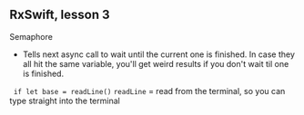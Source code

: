 ## RxSwift, lesson 3

Semaphore
* Tells next async call to wait until the current one is finished. In case they all hit the same variable, you'll get weird results if you don't wait til one is finished.

` if let base = readLine()`
`readLine` = read from the terminal, so you can type straight into the terminal
